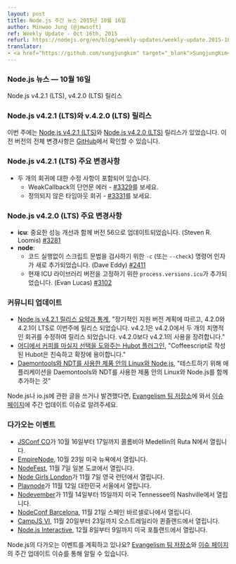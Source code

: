 ```yaml
---
layout: post
title: Node.js 주간 뉴스 2015년 10월 16일
author: Minwoo Jung (@jmwsoft)
ref: Weekly Update - Oct 16th, 2015
refurl: https://nodejs.org/en/blog/weekly-updates/weekly-update.2015-10-16/
translator:
- <a href="https://github.com/sungjungkim" target="_blank">SungjungKim</a>
---
```


<!--
### Node.js News — October 16th
Node.js v4.2.1 (LTS), v4.2.0 (LTS) are released
-->
### Node.js 뉴스 — 10월 16일
Node.js v4.2.1 (LTS), v4.2.0 (LTS) 릴리스

<!--
### Node.js v4.2.1 (LTS) and v4.2.0 (LTS) Releases

This week we have two releases: [Node.js v4.2.1 (LTS)](https://nodejs.org/en/blog/release/v4.2.1/) and [Node.js v4.2.0 (LTS)](https://nodejs.org/en/blog/release/v4.2.0/). Complete changelog from previous releases can be found [on GitHub](https://github.com/nodejs/node/blob/master/CHANGELOG.md).
-->
### Node.js v4.2.1 (LTS)와 v.4.2.0 (LTS) 릴리스
이번 주에는 [Node.js v4.2.1 (LTS)](https://nodejs.org/en/blog/release/v4.2.1/)와 [Node.js v4.2.0 (LTS)](https://nodejs.org/en/blog/release/v4.2.0/) 릴리스가 있었습니다. 이전 버전의 전체 변경사항은
[GitHub](https://github.com/nodejs/node/blob/master/CHANGELOG.md)에서 확인할 수 있습니다.

<!--
### Notable changes : v4.2.1 (LTS)

* Includes fixes for two regressions
  - Assertion error in WeakCallback  - see [#3329](https://github.com/nodejs/node/pull/3329)
  - Undefined timeout regression - see [#3331](https://github.com/nodejs/node/pull/3331)
-->
### Node.js v4.2.1 (LTS) 주요 변경사항

* 두 개의 회귀에 대한 수정 사항이 포함되어 있습니다.
  - WeakCallback의 단언문 에러 - [#3329](https://github.com/nodejs/node/pull/3329)를 보세요.
  - 정의되지 않은 타임아웃 회귀 - [#3331](https://github.com/nodejs/node/pull/3331)를 보세요.

<!--
### Notable changes : v4.2.0 (LTS)

* **icu**: Updated to version 56 with significant performance improvements (Steven R. Loomis) [#3281](https://github.com/nodejs/node/pull/3281)
* **node**:
  - Added new `-c` (or `--check`) command line argument for checking script syntax without executing the code (Dave Eddy) [#2411](https://github.com/nodejs/node/pull/2411)
  - Added `process.versions.icu` to hold the current ICU library version (Evan Lucas) [#3102](https://github.com/nodejs/node/pull/3102)
-->
### Node.js v4.2.0 (LTS) 주요 변경사항

* **icu**: 중요한 성능 개선과 함께 버전 56으로 업데이트되었습니다. (Steven R. Loomis) [#3281](https://github.com/nodejs/node/pull/3281)
* **node**:
  - 코드 실행없이 스크립트 문법을 검사하기 위한 `-c` (또는 `--check`) 명령어 인자가 새로 추가되었습니다. (Dave Eddy) [#2411](https://github.com/nodejs/node/pull/2411)
  - 현재 ICU 라이브러리 버전을 고정하기 위한 `process.versions.icu`가 추가되었습니다. (Evan Lucas) [#3102](https://github.com/nodejs/node/pull/3102)

<!--
### Community Updates

* [Node.js v4.2.1 Release Summary and Stats](https://nodesource.com/blog/nodejs-v421-release-summary-and-stats), "Closely tracking the Long Term Support plan, 4.2.0 and 4.2.1 have been released this week as LTS. v4.2.1 has been released to fix two critical regressions in v4.2.0. It is highly suggested you use v4.2.1 instead of v4.2.0"
* [A Hubot Plugin that Helps You to Choose Where to Drink Coffee](http://ditrospecta.com/javascript/plugin/hubot/2015/10/03/hubot-plugin-choose-place-to-drink-coffee.html), "Hubot is a very friendly and easy extensible bot written in Coffeescript"
* [Linux and Node.js in Production using Daemontools and NDT](http://www.serverpals.com/blog/linux-nodejs-in-production-using-daemontools-ndt), "Putting the application to the test with Linux and Node.js in Production using Daemontools and NDT"

If you have spotted or written something about Node.js, do come over to our [Evangelism team repo](https://github.com/nodejs/evangelism) and suggest it on the [Issues page](https://github.com/nodejs/evangelism/issues), specifically the Weekly Updates issue.
-->
### 커뮤니티 업데이트

* [Node.js v4.2.1 릴리스 요약과 통계](https://nodesource.com/blog/nodejs-v421-release-summary-and-stats), "장기적인 지원 버전 계획에 따르고, 4.2.0와 4.2.1이 LTS로 이번주에 릴리스 되었습니다. v4.2.1은 v4.2.0에서 두 개의 치명적인 회귀를 수정하여 릴리스 되었습니다. v4.2.0보다 v4.2.1의 사용을 장려합니다."
* [어디에서 커피를 마실지 선택을 도와주는 Hubot 플러그인](http://ditrospecta.com/javascript/plugin/hubot/2015/10/03/hubot-plugin-choose-place-to-drink-coffee.html), "Coffeescript로 작성된 Hubot은 친숙하고 확장에 용이합니다."
* [Daemontools와 NDT를 사용한 제품 안의 Linux와 Node.js](http://www.serverpals.com/blog/linux-nodejs-in-production-using-daemontools-ndt), "테스트하기 위해 애플리케이션을 Daemontools와 NDT를 사용한 제품 안의 Linux와 Node.js를 함께 추가하는 것"

Node.js나 io.js에 관한 글을 쓰거나 발견했다면, [Evangelism 팀 저장소](https://github.com/nodejs/evangelism)에 와서 [이슈 페이지](https://github.com/nodejs/evangelism/issues)에 주간 업데이트 이슈로 알려주세요.

<!--
### Upcoming Events

* [JSConf CO](http://www.jsconf.co/), October 16th - 17th at Ruta N, Medellin, Colombia
* [EmpireNode](http://2015.empirenode.org/), October 23rd at New York, US.
* [NodeFest](http://nodefest.jp/2015/), November 7th at Tokyo, Japan
* [Node Girls London](https://nodegirls.typeform.com/to/atW4HR), November 7th at London, UK
* [Playnode](http://playnode.io/), November 12nd at Seoul, South Korea
* [Nodevember](http://nodevember.org/?utm_source=io.js+and+Node.js+News&utm_medium=article), November 14th - 15th at Nashville, Tennessee, US.
* [NodeConf Barcelona](https://ti.to/barcelonajs/nodeconf-barcelona-2015), November 21st at Barcelona, Spain
* [CampJS VI](http://vi.campjs.com), November 20 – 23th at Queensland, Australia
* [Node.js Interactive](http://events.linuxfoundation.org/events/node-interactive), December 8-9 at Portland, US.

Have an event about Node.js coming up? You can put your events here through the [Evangelism team repo](https://github.com/nodejs/evangelism) and announce it in the [Issues page](https://github.com/nodejs/evangelism/issues), specifically the Weekly Updates issue.
-->
### 다가오는 이벤트

* [JSConf CO](http://www.jsconf.co/)가 10월 16일부터 17일까지 콜롬비아 Medellin의 Ruta N에서 열립니다.
* [EmpireNode](http://2015.empirenode.org/), 10월 23일 미국 뉴욕에서 열립니다.
* [NodeFest](http://nodefest.jp/2015/), 11월 7일 일본 도쿄에서 열립니다.
* [Node Girls London](https://nodegirls.typeform.com/to/atW4HR)가 11월 7일 영국 런던에서 열립니다.
* [Playnode](http://playnode.io/)가 11월 12일 대한민국 서울에서 열립니다.
* [Nodevember](http://nodevember.org/?utm_source=io.js+and+Node.js+News&utm_medium=article)가 11월 14일부터 15일까지 미국 Tennessee의 Nashville에서 열립니다.
* [NodeConf Barcelona](https://ti.to/barcelonajs/nodeconf-barcelona-2015), 11월 21일 스페인 바르셀로나에서 열립니다.
* [CampJS VI](http://vi.campjs.com), 11월 20일부터 23일까지 오스트레일리아 퀸즐랜드에서 열립니다.
* [Node.js Interactive](http://events.linuxfoundation.org/events/node-interactive), 12월 8일부터 9일까지 미국 포틀랜드에서 열립니다.

Node.js의 다가오는 이벤트를 계획하고 있나요? [Evangelism 팀 저장소](https://github.com/nodejs/evangelism)와 [이슈 페이지](https://github.com/nodejs/evangelism/issues)의 주간 업데이트 이슈를 통해 알릴 수 있습니다.
